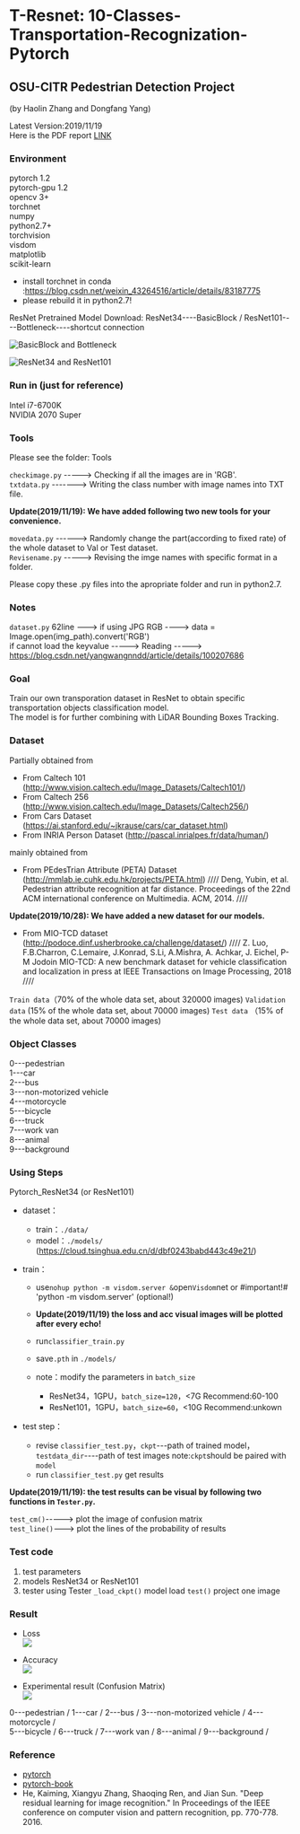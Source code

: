 # T-Resnet: 10-Classes-Transportation-Recognization-Pytorch
## OSU-CITR Pedestrian Detection Project   
(by Haolin Zhang and Dongfang Yang)

Latest Version:2019/11/19  
Here is the PDF report [LINK](https://github.com/OSU-Haolin/T_Resnet-10-Classes-Transportation-Resnet-Pytorch/blob/master/Final%20Report%20of%20Individual%20Study_Haolin%20Zhang.pdf)  

### Environment

 pytorch 1.2<br>
 pytorch-gpu 1.2<br>
 opencv 3+<br>
 torchnet<br>
 numpy<br>
 python2.7+<br>
 torchvision<br>
 visdom<br>
 matplotlib<br>
 scikit-learn<br>

- install torchnet in conda :https://blog.csdn.net/weixin_43264516/article/details/83187775 
- please rebuild it in python2.7!

ResNet Pretrained Model Download:
	ResNet34----BasicBlock    /    ResNet101----Bottleneck----shortcut connection

![BasicBlock and Bottleneck](./pic/BasicBlock_Bottleneck.png)

![ResNet34 and ResNet101](./pic/ResNet34_ResNet101.jpg)


### Run in (just for reference)

 Intel i7-6700K<br>
 NVIDIA 2070 Super<br>

### Tools

Please see the folder: Tools 

`checkimage.py` -----> Checking if all the images are in 'RGB'.<br>
`txtdata.py`  -------> Writing the class number with image names into TXT file.<br>

**Update(2019/11/19): We have added following two new tools for your convenience.**

`movedata.py`  ------> Randomly change the part(according to fixed rate) of the whole dataset to Val or Test dataset.<br>
`Revisename.py` -----> Revising the imge names with specific format in a folder.<br>

Please copy these .py files into the apropriate folder and run in python2.7.
 

### Notes

`dataset.py` 62line --->   if using JPG RGB ---->  data = Image.open(img_path).convert('RGB')<br>
if cannot load the keyvalue -----> Reading -----> https://blog.csdn.net/yangwangnndd/article/details/100207686<br>


### Goal

Train our own transporation dataset in ResNet to obtain specific transportation objects classification model.<br>
The model is for further combining with LiDAR Bounding Boxes Tracking.


### Dataset 

Partially obtained from 
- From Caltech 101 (http://www.vision.caltech.edu/Image_Datasets/Caltech101/)
- From Caltech 256  (http://www.vision.caltech.edu/Image_Datasets/Caltech256/)
- From Cars Dataset (https://ai.stanford.edu/~jkrause/cars/car_dataset.html)
- From INRIA Person Dataset (http://pascal.inrialpes.fr/data/human/)

mainly obtained from
- From PEdesTrian Attribute (PETA) Dataset (http://mmlab.ie.cuhk.edu.hk/projects/PETA.html)
//// Deng, Yubin, et al. Pedestrian attribute recognition at far distance. Proceedings of the 22nd ACM international conference on Multimedia. ACM, 2014. ////

**Update(2019/10/28): We have added a new dataset for our models.**

- From MIO-TCD dataset (http://podoce.dinf.usherbrooke.ca/challenge/dataset/)
//// Z. Luo, F.B.Charron, C.Lemaire, J.Konrad, S.Li, A.Mishra, A. Achkar, J. Eichel, P-M Jodoin MIO-TCD: A new benchmark dataset for vehicle classification and localization in press at IEEE Transactions on Image Processing, 2018 ////

`Train data`（70% of the whole data set, about 320000 images)
`Validation data` (15% of the whole data set, about 70000 images)
`Test data` （15% of the whole data set, about 70000 images)

### Object Classes

 0---pedestrian<br>
 1---car<br>
 2---bus<br>
 3---non-motorized vehicle<br>
 4---motorcycle<br>
 5---bicycle<br>
 6---truck<br>
 7---work van<br>
 8---animal<br>
 9---background<br>

### Using Steps

Pytorch_ResNet34 (or ResNet101)

- dataset：
  - train：`./data/`
  - model：`./models/` (https://cloud.tsinghua.edu.cn/d/dbf0243babd443c49e21/)
- train：
  - use`nohup python -m visdom.server &`open`Visdom`net
    or  #important!#  'python -m visdom.server'
    (optional!)
    
  - **Update(2019/11/19) the loss and acc visual images will be plotted after every echo!**
  
  - run`classifier_train.py`
  - save`.pth` in `./models/`
  - note：modify the parameters in `batch_size`
    - ResNet34，1GPU，`batch_size=120`，<7G  Recommend:60-100
    - ResNet101，1GPU，`batch_size=60`，<10G Recommend:unkown

- test step：
  - revise `classifier_test.py`，`ckpt`---path of trained model，`testdata_dir`----path of test images
    note:`ckpt`should be paired with `model`
  - run `classifier_test.py` get results<br>
  
**Update(2019/11/19): the test results can be visual by following two functions in `Tester.py`.**
    
   `test_cm()`-----> plot the image of confusion matrix<br>
   `test_line()`---> plot the lines of the probability of results


### Test code

1. test parameters
2. models ResNet34 or ResNet101
3. tester  using Tester
   `_load_ckpt()`   model load
   `test()` project one image

### Result

- Loss<br>
![](./Loss.jpg)

- Accuracy<br>
![](./ACC.jpg)

- Experimental result (Confusion Matrix)<br>
![](./CM.jpg)

0---pedestrian / 1---car / 2---bus / 3---non-motorized vehicle / 4---motorcycle / <br>
5---bicycle / 6---truck / 7---work van / 8---animal / 9---background / <br>

### Reference

- [pytorch](https://github.com/pytorch/pytorch)
- [pytorch-book](https://github.com/chenyuntc/pytorch-book)
- He, Kaiming, Xiangyu Zhang, Shaoqing Ren, and Jian Sun. "Deep residual learning for image recognition." In Proceedings of the IEEE conference on computer vision and pattern recognition, pp. 770-778. 2016.
